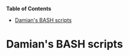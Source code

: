 <!-- START doctoc generated TOC please keep comment here to allow auto update -->
<!-- DON'T EDIT THIS SECTION, INSTEAD RE-RUN doctoc TO UPDATE -->
**Table of Contents**

- [Damian's BASH scripts](#damian-s-bash-scripts)

<!-- END doctoc generated TOC please keep comment here to allow auto update -->

Damian's BASH scripts
============

